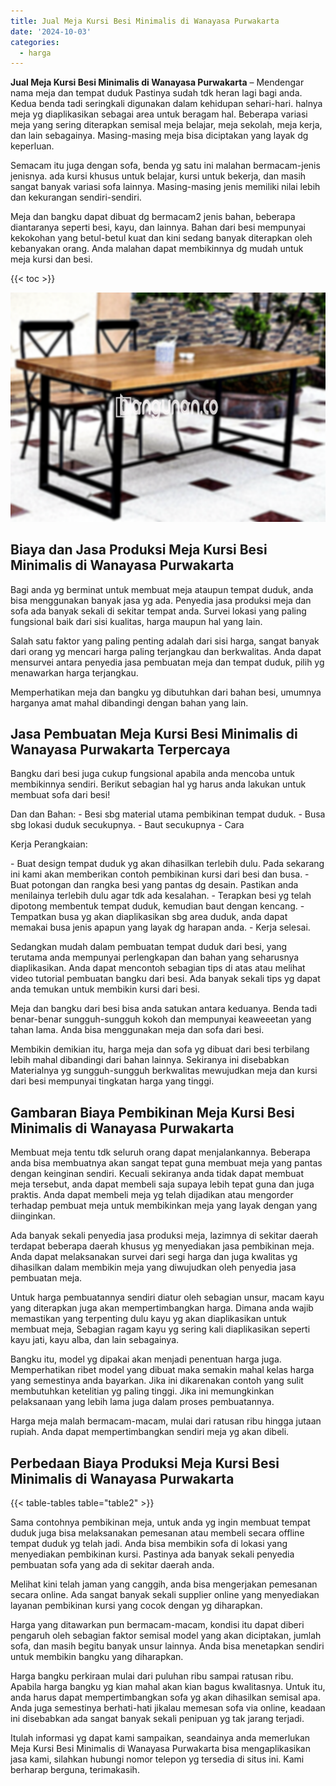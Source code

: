 ```yaml
---
title: Jual Meja Kursi Besi Minimalis di Wanayasa Purwakarta
date: '2024-10-03'
categories:
  - harga
---
```


**Jual Meja Kursi Besi Minimalis di Wanayasa Purwakarta** – Mendengar nama meja dan tempat duduk Pastinya sudah tdk heran lagi bagi anda. Kedua benda tadi seringkali digunakan dalam kehidupan sehari-hari. halnya meja yg diaplikasikan sebagai area untuk beragam hal. Beberapa variasi meja yang sering diterapkan semisal meja belajar, meja sekolah, meja kerja, dan lain sebagainya. Masing-masing meja bisa diciptakan yang layak dg keperluan.

Semacam itu juga dengan sofa, benda yg satu ini malahan bermacam-jenis jenisnya. ada kursi khusus untuk belajar, kursi untuk bekerja, dan masih sangat banyak variasi sofa lainnya. Masing-masing jenis memiliki nilai lebih dan kekurangan sendiri-sendiri.

Meja dan bangku dapat dibuat dg bermacam2 jenis bahan, beberapa diantaranya seperti besi, kayu, dan lainnya. Bahan dari besi mempunyai kekokohan yang betul-betul kuat dan kini sedang banyak diterapkan oleh kebanyakan orang. Anda malahan dapat membikinnya dg mudah untuk meja kursi dan besi.

{{< toc >}}

![Jual Meja Kursi Besi Minimalis di Wanayasa Purwakarta](/images/jual-meja-besi-murah17.png)

## Biaya dan Jasa Produksi Meja Kursi Besi Minimalis di Wanayasa Purwakarta

Bagi anda yg berminat untuk membuat meja ataupun tempat duduk, anda bisa menggunakan banyak jasa yg ada. Penyedia jasa produksi meja dan sofa ada banyak sekali di sekitar tempat anda. Survei lokasi yang paling fungsional baik dari sisi kualitas, harga maupun hal yang lain.

Salah satu faktor yang paling penting adalah dari sisi harga, sangat banyak dari orang yg mencari harga paling terjangkau dan berkwalitas. Anda dapat mensurvei antara penyedia jasa pembuatan meja dan tempat duduk, pilih yg menawarkan harga terjangkau.

Memperhatikan meja dan bangku yg dibutuhkan dari bahan besi, umumnya harganya amat mahal dibandingi dengan bahan yang lain.

## Jasa Pembuatan Meja Kursi Besi Minimalis di Wanayasa Purwakarta Terpercaya

Bangku dari besi juga cukup fungsional apabila anda mencoba untuk membikinnya sendiri. Berikut sebagian hal yg harus anda lakukan untuk membuat sofa dari besi!

Dan dan Bahan: - Besi sbg material utama pembikinan tempat duduk. - Busa sbg lokasi duduk secukupnya. - Baut secukupnya - Cara

Kerja Perangkaian:

\- Buat design tempat duduk yg akan dihasilkan terlebih dulu. Pada sekarang ini kami akan memberikan contoh pembikinan kursi dari besi dan busa. - Buat potongan dan rangka besi yang pantas dg desain. Pastikan anda menilainya terlebih dulu agar tdk ada kesalahan. - Terapkan besi yg telah dipotong membentuk tempat duduk, kemudian baut dengan kencang. - Tempatkan busa yg akan diaplikasikan sbg area duduk, anda dapat memakai busa jenis apapun yang layak dg harapan anda. - Kerja selesai.

Sedangkan mudah dalam pembuatan tempat duduk dari besi, yang terutama anda mempunyai perlengkapan dan bahan yang seharusnya diaplikasikan. Anda dapat mencontoh sebagian tips di atas atau melihat video tutorial pembuatan bangku dari besi. Ada banyak sekali tips yg dapat anda temukan untuk membikin kursi dari besi.

Meja dan bangku dari besi bisa anda satukan antara keduanya. Benda tadi benar-benar sungguh-sungguh kokoh dan mempunyai keaweeetan yang tahan lama. Anda bisa menggunakan meja dan sofa dari besi.

Membikin demikian itu, harga meja dan sofa yg dibuat dari besi terbilang lebih mahal dibandingi dari bahan lainnya. Sekiranya ini disebabkan Materialnya yg sungguh-sungguh berkwalitas mewujudkan meja dan kursi dari besi mempunyai tingkatan harga yang tinggi.

## Gambaran Biaya Pembikinan Meja Kursi Besi Minimalis di Wanayasa Purwakarta

Membuat meja tentu tdk seluruh orang dapat menjalankannya. Beberapa anda bisa membuatnya akan sangat tepat guna membuat meja yang pantas dengan keinginan sendiri. Kecuali sekiranya anda tidak dapat membuat meja tersebut, anda dapat membeli saja supaya lebih tepat guna dan juga praktis. Anda dapat membeli meja yg telah dijadikan atau mengorder terhadap pembuat meja untuk membikinkan meja yang layak dengan yang diinginkan.

Ada banyak sekali penyedia jasa produksi meja, lazimnya di sekitar daerah terdapat beberapa daerah khusus yg menyediakan jasa pembikinan meja. Anda dapat melaksanakan survei dari segi harga dan juga kwalitas yg dihasilkan dalam membikin meja yang diwujudkan oleh penyedia jasa pembuatan meja.

Untuk harga pembuatannya sendiri diatur oleh sebagian unsur, macam kayu yang diterapkan juga akan mempertimbangkan harga. Dimana anda wajib memastikan yang terpenting dulu kayu yg akan diaplikasikan untuk membuat meja, Sebagian ragam kayu yg sering kali diaplikasikan seperti kayu jati, kayu alba, dan lain sebagainya.

Bangku itu, model yg dipakai akan menjadi penentuan harga juga. Memperhatikan ribet model yang dibuat maka semakin mahal kelas harga yang semestinya anda bayarkan. Jika ini dikarenakan contoh yang sulit membutuhkan ketelitian yg paling tinggi. Jika ini memungkinkan pelaksanaan yang lebih lama juga dalam proses pembuatannya.

Harga meja malah bermacam-macam, mulai dari ratusan ribu hingga jutaan rupiah. Anda dapat mempertimbangkan sendiri meja yg akan dibeli.

## Perbedaan Biaya Produksi Meja Kursi Besi Minimalis di Wanayasa Purwakarta

{{< table-tables table="table2" >}}

Sama contohnya pembikinan meja, untuk anda yg ingin membuat tempat duduk juga bisa melaksanakan pemesanan atau membeli secara offline tempat duduk yg telah jadi. Anda bisa membikin sofa di lokasi yang menyediakan pembikinan kursi. Pastinya ada banyak sekali penyedia pembuatan sofa yang ada di sekitar daerah anda.

Melihat kini telah jaman yang canggih, anda bisa mengerjakan pemesanan secara online. Ada sangat banyak sekali supplier online yang menyediakan layanan pembikinan kursi yang cocok dengan yg diharapkan.

Harga yang ditawarkan pun bermacam-macam, kondisi itu dapat diberi pengaruh oleh sebagian faktor semisal model yang akan diciptakan, jumlah sofa, dan masih begitu banyak unsur lainnya. Anda bisa menetapkan sendiri untuk membikin bangku yang diharapkan.

Harga bangku perkiraan mulai dari puluhan ribu sampai ratusan ribu. Apabila harga bangku yg kian mahal akan kian bagus kwalitasnya. Untuk itu, anda harus dapat mempertimbangkan sofa yg akan dihasilkan semisal apa. Anda juga semestinya berhati-hati jikalau memesan sofa via online, keadaan ini disebabkan ada sangat banyak sekali penipuan yg tak jarang terjadi.

Itulah informasi yg dapat kami sampaikan, seandainya anda memerlukan Meja Kursi Besi Minimalis di Wanayasa Purwakarta bisa mengaplikasikan jasa kami, silahkan hubungi nomor telepon yg tersedia di situs ini. Kami berharap berguna, terimakasih.
